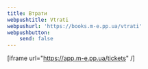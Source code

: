 ```yaml
---
title: Втрати
webpushtitle: Vtrati
webpushurl: 'https://books.m-e.pp.ua/vtrati'
webpushbutton:
    send: false
---
```


[iframe url="https://app.m-e.pp.ua/tickets" /]